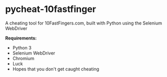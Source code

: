 # pycheat-10fastfinger
A cheating tool for 10FastFingers.com, built with Python using the Selenium WebDriver

**Requirements:**
- Python 3
- Selenium WebDriver
- Chromium
- Luck
- Hopes that you don't get caught cheating
